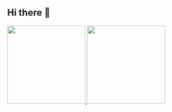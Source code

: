 ## Hi there 👋

<!--
**OverRaddit/Overraddit** is a ✨ _special_ ✨ repository because its `README.md` (this file) appears on your GitHub profile.

Here are some ideas to get you started:

- 🔭 I’m currently working on ...
- 🌱 I’m currently learning ...
- 👯 I’m looking to collaborate on ...
- 🤔 I’m looking for help with ...
- 💬 Ask me about ...
- 📫 How to reach me: ...
- 😄 Pronouns: ...
- ⚡ Fun fact: ...
-->
<div style="display:flex" align="center">
  <a target="_blank" rel="noreferrer noopener" href="https://solved.ac/profile/kenwooshim">
    <img height="180em" src="http://mazassumnida.wtf/api/v2/generate_badge?boj=kenwooshim">
    <img height="180em" src="http://mazandi.herokuapp.com/api?handle=kenwooshim&theme=dark">
  </a>
</div>

